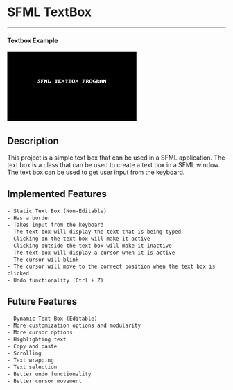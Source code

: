 # SFML TextBox
___

#### Textbox Example
![TextBox Example](https://raw.githubusercontent.com/DEV-KYO/textbox/a949ec8d86b1a931e7952e39701526e8de33b1ac/Assets/GIF/Textbox%20Input%20Video.gif?token=BBALMGSA5EQCJJCZWTWJL2DGK7JV2)
## Description 
This project is a simple text box that can be used in a SFML application. 
The text box is a class that can be used to create a text box in a SFML window.
The text box can be used to get user input from the keyboard.

## Implemented Features
```
- Static Text Box (Non-Editable)
- Has a border
- Takes input from the keyboard
- The text box will display the text that is being typed
- Clicking on the text box will make it active
- Clicking outside the text box will make it inactive
- The text box will display a cursor when it is active
- The cursor will blink
- The cursor will move to the correct position when the text box is clicked
- Undo functionality (Ctrl + Z)
```

## Future Features
```
- Dynamic Text Box (Editable)
- More customization options and modularity
- More cursor options
- Highlighting text
- Copy and paste
- Scrolling
- Text wrapping
- Text selection
- Better undo functionality
- Better cursor movement
```


